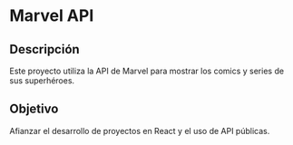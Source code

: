 # Marvel API

## Descripción
Este proyecto utiliza la API de Marvel para mostrar los comics y series de sus superhéroes.

## Objetivo
Afianzar el desarrollo de proyectos en React y el uso de API públicas.